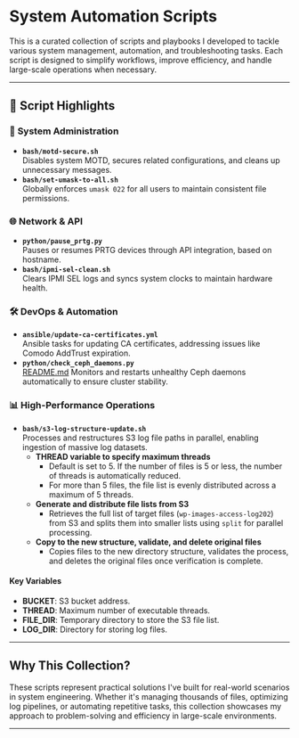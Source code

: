 # System Automation Scripts

This is a curated collection of scripts and playbooks I developed to tackle various system management, automation, and troubleshooting tasks. Each script is designed to simplify workflows, improve efficiency, and handle large-scale operations when necessary.

---

## 📂 Script Highlights

### 🔧 **System Administration**
- **`bash/motd-secure.sh`**  
  Disables system MOTD, secures related configurations, and cleans up unnecessary messages.
- **`bash/set-umask-to-all.sh`**  
  Globally enforces `umask 022` for all users to maintain consistent file permissions.

### 🌐 **Network & API**
- **`python/pause_prtg.py`**  
  Pauses or resumes PRTG devices through API integration, based on hostname.
- **`bash/ipmi-sel-clean.sh`**  
  Clears IPMI SEL logs and syncs system clocks to maintain hardware health.

### 🛠️ **DevOps & Automation**
- **`ansible/update-ca-certificates.yml`**  
  Ansible tasks for updating CA certificates, addressing issues like Comodo AddTrust expiration.
- **`python/check_ceph_daemons.py`**  
  [README.md](./python/README.md) Monitors and restarts unhealthy Ceph daemons automatically to ensure cluster stability.

### 📊 **High-Performance Operations**
- **`bash/s3-log-structure-update.sh`**  
  Processes and restructures S3 log file paths in parallel, enabling ingestion of massive log datasets.
  - **THREAD variable to specify maximum threads**
    - Default is set to 5. If the number of files is 5 or less, the number of threads is automatically reduced.
    - For more than 5 files, the file list is evenly distributed across a maximum of 5 threads.
  - **Generate and distribute file lists from S3**
    - Retrieves the full list of target files (`wp-images-access-log202`) from S3 and splits them into smaller lists using `split` for parallel processing.
  - **Copy to the new structure, validate, and delete original files**
    - Copies files to the new directory structure, validates the process, and deletes the original files once verification is complete.

#### Key Variables
- **BUCKET**: S3 bucket address.
- **THREAD**: Maximum number of executable threads.
- **FILE_DIR**: Temporary directory to store the S3 file list.
- **LOG_DIR**: Directory for storing log files.

---

## Why This Collection?
These scripts represent practical solutions I've built for real-world scenarios in system engineering. Whether it's managing thousands of files, optimizing log pipelines, or automating repetitive tasks, this collection showcases my approach to problem-solving and efficiency in large-scale environments.

---
